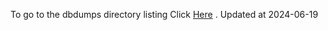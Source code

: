 To go to the dbdumps directory listing Click [Here](https://ipfs.io/ipfs/bafkreifflmujxnt5zewyynweink47ev7e5zxcf74vre54hizjqederohnu) . Updated at 2024-06-19